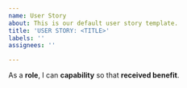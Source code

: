 ```yaml
---
name: User Story
about: This is our default user story template.
title: 'USER STORY: <TITLE>'
labels: ''
assignees: ''

---
```


As a **role**, I can **capability** so that **received benefit**.
